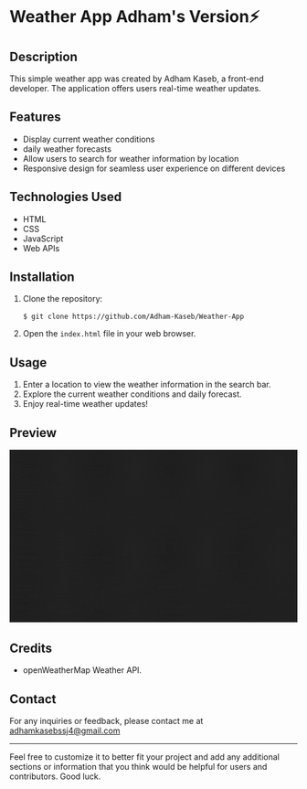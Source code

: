 # Weather App Adham's Version⚡

## Description
This simple weather app was created by Adham Kaseb, a front-end developer. The application offers users real-time weather updates.

## Features
- Display current weather conditions
- daily weather forecasts
- Allow users to search for weather information by location
- Responsive design for seamless user experience on different devices

## Technologies Used
- HTML
- CSS
- JavaScript
- Web APIs

## Installation
1. Clone the repository: 
   ```
   $ git clone https://github.com/Adham-Kaseb/Weather-App
   ```
2. Open the `index.html` file in your web browser.

## Usage
1. Enter a location to view the weather information in the search bar.
2. Explore the current weather conditions and daily forecast.
3. Enjoy real-time weather updates!

## Preview
<img src="https://github.com/Adham-Kaseb/Weather-App/blob/main/weather%20app.gif">

## Credits
- openWeatherMap Weather API.

## Contact
For any inquiries or feedback, please contact me at adhamkasebssj4@gmail.com

---

Feel free to customize it to better fit your project and add any additional sections or information that you think would be helpful for users and contributors. Good luck.
